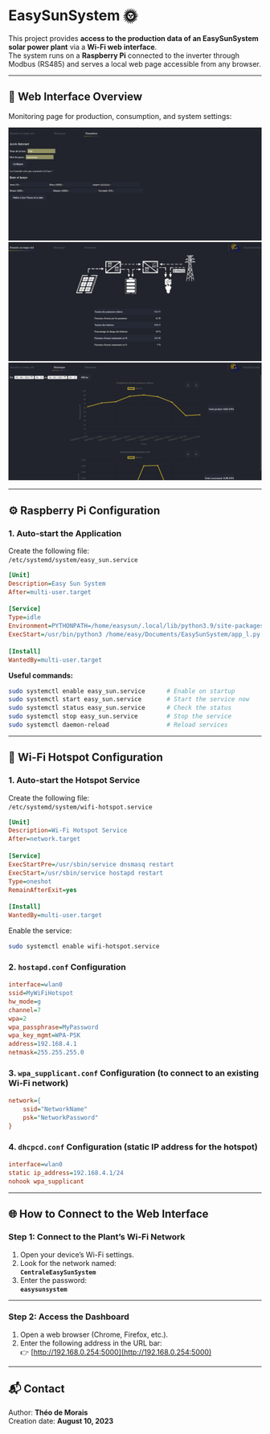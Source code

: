 # EasySunSystem 🌞

This project provides **access to the production data of an EasySunSystem solar power plant** via a **Wi-Fi web interface**.  
The system runs on a **Raspberry Pi** connected to the inverter through Modbus (RS485) and serves a local web page accessible from any browser.

---

## 📸 Web Interface Overview

Monitoring page for production, consumption, and system settings:

![Production](page_1.png)  
![Consumption](page_2.png)  
![Configuration](page_3.png)

---

## ⚙️ Raspberry Pi Configuration

### 1. Auto-start the Application

Create the following file:  
`/etc/systemd/system/easy_sun.service`

```ini
[Unit]
Description=Easy Sun System
After=multi-user.target

[Service]
Type=idle
Environment=PYTHONPATH=/home/easysun/.local/lib/python3.9/site-packages
ExecStart=/usr/bin/python3 /home/easy/Documents/EasySunSystem/app_l.py

[Install]
WantedBy=multi-user.target
```

**Useful commands:**

```bash
sudo systemctl enable easy_sun.service      # Enable on startup
sudo systemctl start easy_sun.service       # Start the service now
sudo systemctl status easy_sun.service      # Check the status
sudo systemctl stop easy_sun.service        # Stop the service
sudo systemctl daemon-reload                # Reload services
```

---

## 📡 Wi-Fi Hotspot Configuration

### 1. Auto-start the Hotspot Service

Create the following file:  
`/etc/systemd/system/wifi-hotspot.service`

```ini
[Unit]
Description=Wi-Fi Hotspot Service
After=network.target

[Service]
ExecStartPre=/usr/sbin/service dnsmasq restart
ExecStart=/usr/sbin/service hostapd restart
Type=oneshot
RemainAfterExit=yes

[Install]
WantedBy=multi-user.target
```

Enable the service:

```bash
sudo systemctl enable wifi-hotspot.service
```

### 2. `hostapd.conf` Configuration

```ini
interface=wlan0
ssid=MyWiFiHotspot
hw_mode=g
channel=7
wpa=2
wpa_passphrase=MyPassword
wpa_key_mgmt=WPA-PSK
address=192.168.4.1
netmask=255.255.255.0
```

### 3. `wpa_supplicant.conf` Configuration (to connect to an existing Wi-Fi network)

```ini
network={
    ssid="NetworkName"
    psk="NetworkPassword"
}
```

### 4. `dhcpcd.conf` Configuration (static IP address for the hotspot)

```ini
interface=wlan0
static ip_address=192.168.4.1/24
nohook wpa_supplicant
```

---

## 🌐 How to Connect to the Web Interface

### Step 1: Connect to the Plant’s Wi-Fi Network

1. Open your device’s Wi-Fi settings.
2. Look for the network named:  
   **`CentraleEasySunSystem`**
3. Enter the password:  
   **`easysunsystem`**

---

### Step 2: Access the Dashboard

1. Open a web browser (Chrome, Firefox, etc.).
2. Enter the following address in the URL bar:  
   👉 [http://192.168.0.254:5000](http://192.168.0.254:5000)

---

## 📬 Contact

Author: **Théo de Morais**  
Creation date: **August 10, 2023**
